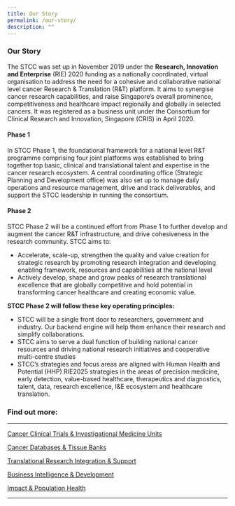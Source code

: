 ```yaml
---
title: Our Story
permalink: /our-story/
description: ""
---
```

### **Our Story**

The STCC was set up in November 2019 under the **Research, Innovation and Enterprise** (RIE) 2020 funding as a nationally coordinated, virtual organisation to address the need for a cohesive and collaborative national level cancer Research & Translation (R&T) platform. It aims to synergise cancer research capabilities, and raise Singapore’s overall prominence, competitiveness and healthcare impact regionally and globally in selected cancers. It was registered as a business unit under the Consortium for Clinical Research and Innovation, Singapore (CRIS) in April 2020.

#### Phase 1
In STCC Phase 1, the foundational framework for a national level R&T programme comprising four joint platforms was established to bring together top basic, clinical and translational talent and expertise in the cancer research ecosystem. A central coordinating office (Strategic Planning and Development office) was also set up to manage daily operations and resource management, drive and track deliverables, and support the STCC leadership in running the consortium.

#### Phase 2
STCC Phase 2 will be a continued effort from Phase 1 to further develop and augment the cancer R&T infrastructure, and drive cohesiveness in the research community. STCC aims to:

*   Accelerate, scale-up, strengthen the quality and value creation for strategic research by promoting research integration and developing enabling framework, resources and capabilities at the national level
*   Actively develop, shape and grow peaks of research translational excellence that are globally competitive and hold potential in transforming cancer healthcare and creating economic value.

**STCC Phase 2 will follow these key operating principles:**

*   STCC will be a single front door to researchers, government and industry. Our backend engine will help them enhance their research and simplify collaborations.
*   STCC aims to serve a dual function of building national cancer resources and driving national research initiatives and cooperative multi-centre studies
*   STCC’s strategies and focus areas are aligned with Human Health and Potential (HHP) RIE2025 strategies in the areas of precision medicine, early detection, value-based healthcare, therapeutics and diagnostics, talent, data, research excellence, I&E ecosystem and healthcare translation.

### Find out more:

* * *

[Cancer Clinical Trials & Investigational Medicine Units](https://www.stcc.sg//joint-platform/cancer-clinical-trials-investigational-medicine-units/)

[Cancer Databases & Tissue Banks](https://www.stcc.sg//joint-platform/cancer-databases-and-tissue-banks/)

[Translational Research Integration & Support](https://www.stcc.sg//joint-platform/translational-assays-and-models-platform/)

[Business Intelligence & Development](https://www.stcc.sg/joint-platforms/business-intelligence-development/)

[Impact & Population Health](https://www.stcc.sg/joint-platforms/impact-population-health/)

***